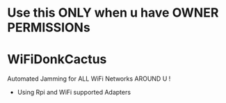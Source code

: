 # Use this ONLY when u have OWNER PERMISSIONs
# WiFiDonkCactus
Automated Jamming for ALL WiFi Networks AROUND U !

- Using Rpi and WiFi supported Adapters
